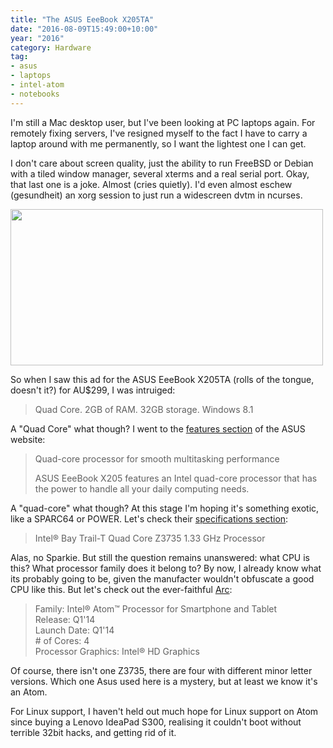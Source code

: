 ```yaml
---
title: "The ASUS EeeBook X205TA"
date: "2016-08-09T15:49:00+10:00"
year: "2016"
category: Hardware
tag:
- asus
- laptops
- intel-atom
- notebooks
---
```

I'm still a Mac desktop user, but I've been looking at PC laptops again. For remotely fixing servers, I've resigned myself to the fact I have to carry a laptop around with me permanently, so I want the lightest one I can get.

I don't care about screen quality, just the ability to run FreeBSD or Debian with a tiled window manager, several xterms and a real serial port. Okay, that last one is a joke. Almost (cries quietly). I'd even almost eschew (gesundheit) an xorg session to just run a widescreen dvtm in ncurses.

<p><img src="https://rubenerd.com/files/2016/asus-lettersoup-laptop.jpg" srcset="https://rubenerd.com/files/2016/asus-lettersoup-laptop.jpg 1x, https://rubenerd.com/files/2016/asus-lettersoup-laptop@2x.jpg 2x" alt="" style="width:500px; height:250px;" /></p>

So when I saw this ad for the ASUS EeeBook X205TA (rolls of the tongue, doesn't it?) for AU$299, I was intruiged:

> Quad Core. 2GB of RAM. 32GB storage. Windows 8.1

A "Quad Core" what though? I went to the [features section] of the ASUS website:

> Quad-core processor for smooth multitasking performance
>
> ASUS EeeBook X205 features an Intel quad-core processor that has the power to handle all your daily computing needs.

A "quad-core" what though? At this stage I'm hoping it's something exotic, like a SPARC64 or POWER. Let's check their [specifications section]:

> Intel® Bay Trail-T Quad Core Z3735 1.33 GHz Processor

Alas, no Sparkie. But still the question remains unanswered: what CPU is this? What processor family does it belong to? By now, I already know what its probably going to be, given the manufacter wouldn't obfuscate a good CPU like this. But let's check out the ever-faithful [Arc]:

> Family: Intel® Atom™ Processor for Smartphone and Tablet  
> Release: Q1'14  
> Launch Date: Q1'14  
> \# of Cores: 4  
> Processor Graphics: Intel® HD Graphics

Of course, there isn't one Z3735, there are four with different minor letter versions. Which one Asus used here is a mystery, but at least we know it's an Atom.

For Linux support, I haven't held out much hope for Linux support on Atom since buying a Lenovo IdeaPad S300, realising it couldn't boot without terrible 32bit hacks, and getting rid of it.

[features section]: https://www.asus.com/au/Notebooks/ASUS_EeeBook_X205TA/
[specifications section]: https://www.asus.com/au/Notebooks/ASUS_EeeBook_X205TA/specifications/
[Arc]: http://ark.intel.com/search?q=Z3735

